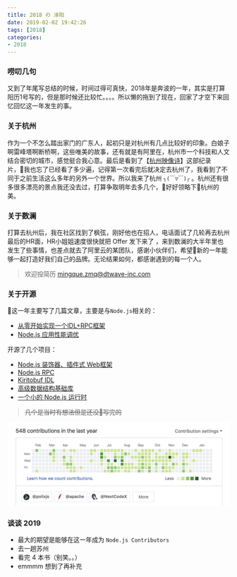 ```yaml
---
title: 2018 の 泽阳
date: 2019-02-02 19:42:26
tags: [2018]
categories: 
- 2018
---
```


### 唠叨几句
又到了年尾写总结的时候，时间过得可真快，2018年是奔波的一年，其实是打算阳历1号写的，但是那时候还比较忙。。。。所以懒的拖到了现在，回家了才空下来回忆回忆这一年发生的事。

### 关于杭州
作为一个不怎么踏出家门的广东人，起初只是对杭州有几点比较好的印象。白娘子啊雷峰塔啊断桥啊，这些唯美的故事，还有就是有阿里在，杭州市一个科技和人文结合密切的城市，感觉挺合我心意。最后是看到了【[杭州映像诗](http://www.xinpianchang.com/a24922)】这部纪录片，我也忘了已经看了多少遍，记得第一次看完后就决定去杭州了，我看到了不同于之前生活这么多年的另外一个世界。所以我来了杭州  `╮(￣▽￣)╭` 。杭州还有很多很多漂亮的景点我还没去过，打算争取明年去多几个，好好领略下杭州的美。

### 关于数澜
打算去杭州后，我在社区找到了枫弦，刚好他也在招人，电话面试了几轮再去杭州最后的HR面，HR小姐姐速度很快就把 Offer 发下来了 ，来到数澜的大半年里也发生了些事情，也差点就去了阿里云的某团队，感谢小伙伴们，希望新的一年能够一起打造好我们自己的品牌。无论结果如何，都感谢遇到的每一个人。
> 欢迎投简历 mingque.zmq@dtwave-inc.com

### 关于开源
这一年主要写了几篇文章，主要是与`Node.js`相关的：
- [从零开始实现一个IDL+RPC框架](https://www.ricky.im/2018/08/01/rpc/)
- [Node.js 应用性能调优](https://www.ricky.im/2018/11/06/performance-analysis/)

开源了几个项目：
- [Node.js 装饰器、插件式 Web框架](https://github.com/polixjs/polix)
- [Node.js RPC](https://github.com/polixjs/polix-rpc)
- [Kiritobuf IDL](https://github.com/rickyes/kiritobuf)
- [高级数据结构基础库](https://github.com/rickyes/lucky.js)
- [一个小的 Node.js 运行时](https://github.com/rickyes/node-mini)
> ~~几个是当时有想法但是还没写完的~~

![github](../../image/github.png)

### 谈谈 2019
- 最大的期望是能够在这一年成为 `Node.js Contributors`
- 去一趟苏州
- 看完 4 本书（别笑。。）
- emmmm 想到了再补充
